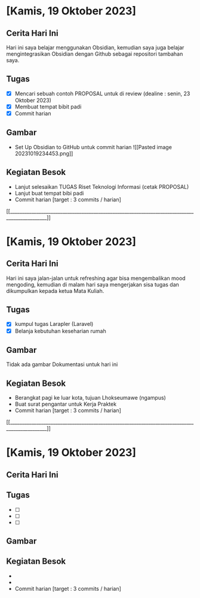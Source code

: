 # [Kamis, 19 Oktober 2023]

## Cerita Hari Ini
Hari ini saya belajar menggunakan Obsidian, kemudian saya juga belajar mengintegrasikan Obsidian dengan Github sebagai repositori tambahan saya.

## Tugas
- [x] Mencari sebuah contoh PROPOSAL untuk di review (dealine : senin, 23 Oktober 2023)
- [x] Membuat tempat bibit padi 
- [x] Commit harian 

## Gambar
- Set Up Obsidian to GitHub untuk commit harian
![[Pasted image 20231019234453.png]]

## Kegiatan Besok
- Lanjut selesaikan TUGAS Riset Teknologi Informasi (cetak PROPOSAL)
- Lanjut buat tempat bibi padi
- Commit harian [target : 3 commits / harian]

[[______________________________________________________________________________________________]]
# [Kamis, 19 Oktober 2023]

## Cerita Hari Ini
Hari ini saya jalan-jalan untuk refreshing agar bisa mengembalikan mood mengoding, kemudian di malam  hari saya mengerjakan sisa tugas dan dikumpulkan kepada ketua Mata Kuliah.

## Tugas
- [x] kumpul tugas Larapler (Laravel)
- [x] Belanja kebutuhan keseharian rumah

## Gambar
Tidak ada gambar Dokumentasi untuk hari ini

## Kegiatan Besok
-  Berangkat pagi ke luar kota, tujuan Lhokseumawe (ngampus)
- Buat surat pengantar untuk Kerja Praktek
- Commit harian [target : 3 commits / harian]


[[______________________________________________________________________________________________]]
# [Kamis, 19 Oktober 2023]

## Cerita Hari Ini


## Tugas
- [ ] 
- [ ] 
- [ ] 

## Gambar


## Kegiatan Besok
- 
- 
- Commit harian [target : 3 commits / harian]
